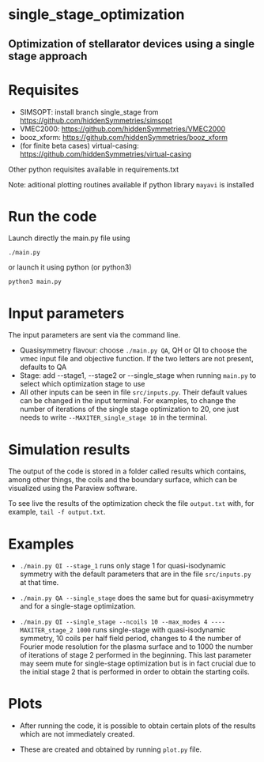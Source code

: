 # single_stage_optimization
 Optimization of stellarator devices using a single stage approach
---
 # Requisites
 - SIMSOPT: install branch single_stage from https://github.com/hiddenSymmetries/simsopt
 - VMEC2000: https://github.com/hiddenSymmetries/VMEC2000
 - booz_xform: https://github.com/hiddenSymmetries/booz_xform
 - (for finite beta cases) virtual-casing: https://github.com/hiddenSymmetries/virtual-casing
  
Other python requisites available in requirements.txt

Note: aditional plotting routines available if python library `mayavi` is installed

# Run the code
Launch directly the main.py file using

`./main.py`

or launch it using python (or python3)

`python3 main.py`

# Input parameters
The input parameters are sent via the command line.

- Quasisymmetry flavour: choose `./main.py QA`, QH or QI to choose the vmec input file and objective function.
If the two letters are not present, defaults to QA
- Stage: add --stage1, --stage2 or --single_stage when running `main.py` to select which optimization stage to use
- All other inputs can be seen in file `src/inputs.py`. Their default values can be changed in the input terminal. For examples, to change the number of iterations of the single stage optimization to 20, one just needs to write `--MAXITER_single_stage 10` in the terminal. 

# Simulation results
The output of the code is stored in a folder called results which contains, among other things, the coils and the boundary surface, which can be visualized using the Paraview software. 

To see live the results of the optimization check the file `output.txt` with, for example, `tail -f output.txt`.

# Examples

- `./main.py QI --stage_1` runs only stage 1 for quasi-isodynamic symmetry with the default parameters that are in the file `src/inputs.py` at that time.

- `./main.py QA --single_stage` does the same but for quasi-axisymmetry and for a single-stage optimization. 

- `./main.py QI --single_stage --ncoils 10 --max_modes 4 ----MAXITER_stage_2 1000` runs single-stage with quasi-isodynamic symmetry, 10 coils per half field period, changes to 4 the number of Fourier mode resolution for the plasma surface and to 1000 the number of iterations of stage 2 performed in the beginning. This last parameter may seem mute for single-stage optimization but is in fact crucial due to the initial stage 2 that is performed in order to obtain the starting coils.

# Plots

- After running the code, it is possible to obtain certain plots of the results which are not immediately created. 

- These are created and obtained by running `plot.py` file. 

